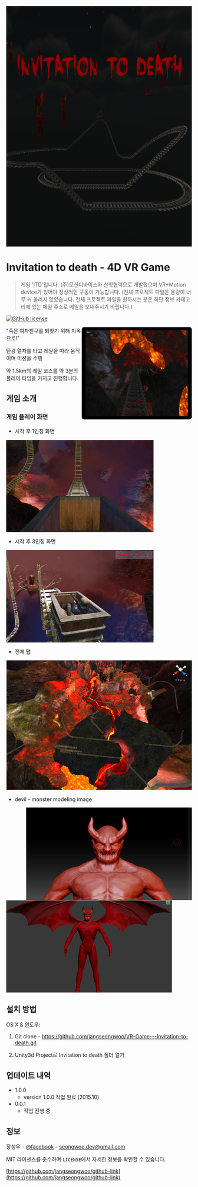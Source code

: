 <img align="center" src="/images/Intro.png?raw=true" width="800" height="650">

# Invitation to death - 4D VR Game
> 게임 'ITD'입니다. (주)모션디바이스와 산학협력으로 개발했으며 VR+Motion device가 있어야 정상적인 구동이 가능합니다. 
(전체 프로젝트 파일은 용량이 너무 커 올리지 않았습니다. 전체 프로젝트 파일을 원하시는 분은 하단 정보 카테고리에 있는 메일 주소로 메일을 보내주시기 바랍니다.)

[![GitHub license](https://img.shields.io/github/license/Day8/re-frame.svg)](license.txt)




<img align="right" src="./images/gameInfo_1.png?raw=true" width="300" height="250">
"죽은 여자친구를 되찾기 위해 지옥으로!"

탄광 열차를 타고 레일을 따라 움직이며 미션을 수행

약 1.5km의 레일 코스를 약 3분의 플레이 타임을 가지고 진행합니다. 


## 게임 소개

### 게임 플레이 화면

- 시작 후 1인칭 화면
<img align="center" src="/images/play1.png?raw=true" width="400" height="250">

- 시작 후 3인칭 화면
<img align="center" src="/images/play2.png?raw=true" width="400" height="250">

- 전체 맵 
<p align="center">
<img src="./images/map1.png" alt="play2"
width="600" height="350">
</p>

- devil - monster modeling image

<img align="right" src="./images/devil.png?raw=true" width="450" height="250">
<img align="center" src="./images/devil2.png?raw=true" width="450" height="250">







## 설치 방법

OS X & 윈도우:

1. Git clone  - https://github.com/jangseongwoo/VR-Game---Invitation-to-death.git

2. Unity3d Project로 Invitation to death 폴더 열기


## 업데이트 내역

* 1.0.0
    * version 1.0.0 작업 완료 (2015.10)
* 0.0.1
    * 작업 진행 중

## 정보

장성우 – [@facebook](https://www.facebook.com/profile.php?id=100007028118707&ref=bookmarks) – seongwoo.dev@gmail.com

MIT 라이센스를 준수하며 ``LICENSE``에서 자세한 정보를 확인할 수 있습니다.

[https://github.com/jangseongwoo/github-link](https://github.com/jangseongwoo/github-link)

<!-- Markdown link & img dfn's -->
[npm-image]: https://img.shields.io/npm/v/datadog-metrics.svg?style=flat-square
[npm-url]: https://npmjs.org/package/datadog-metrics
[npm-downloads]: https://img.shields.io/npm/dm/datadog-metrics.svg?style=flat-square
[travis-image]: https://img.shields.io/travis/dbader/node-datadog-metrics/master.svg?style=flat-square
[travis-url]: https://travis-ci.org/dbader/node-datadog-metrics
[wiki]: https://github.com/yourname/yourproject/wiki
